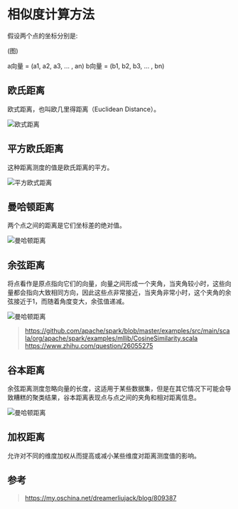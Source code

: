 # 相似度计算方法

假设两个点的坐标分别是:

(图)

a向量 = (a1, a2, a3, ... , an)
b向量 = (b1, b2, b3, ... , bn)

## 欧氏距离

欧式距离，也叫欧几里得距离（Euclidean Distance）。

![欧式距离](math-similarity-euclidean-distance.png)

## 平方欧氏距离

这种距离测度的值是欧氏距离的平方。

![平方欧式距离](math-similarity-euclidean-distance-square.png)

## 曼哈顿距离

两个点之间的距离是它们坐标差的绝对值。

![曼哈顿距离](math-similarity-manhattan-distance.png)

## 余弦距离

将点看作是原点指向它们的向量，向量之间形成一个夹角，当夹角较小时，这些向量都会指向大致相同方向，因此这些点非常接近，当夹角非常小时，这个夹角的余弦接近于1，而随着角度变大，余弦值递减。

![曼哈顿距离](math-similarity-cosine-distance.png)

> https://github.com/apache/spark/blob/master/examples/src/main/scala/org/apache/spark/examples/mllib/CosineSimilarity.scala
> https://www.zhihu.com/question/26055275

## 谷本距离

余弦距离测度忽略向量的长度，这适用于某些数据集，但是在其它情况下可能会导致糟糕的聚类结果，谷本距离表现点与点之间的夹角和相对距离信息。

![曼哈顿距离](math-similarity-valley-distance.png)

## 加权距离

允许对不同的维度加权从而提高或减小某些维度对距离测度值的影响。

## 参考

> https://my.oschina.net/dreamerliujack/blog/809387